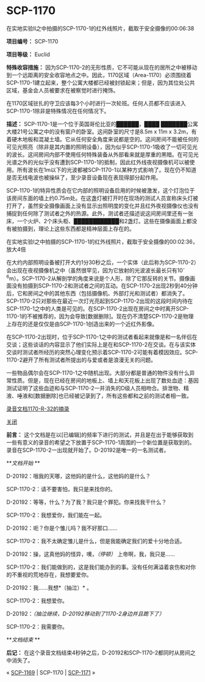 # SCP-1170
                        




在实地实验II之中拍摄的SCP-1170-1的红外线照片，截取于安全摄像的00:06:38



**项目编号：** SCP-1170

**项目等级：** Euclid

**特殊收容措施：** 因为SCP-1170-2的无形性质，它不可能从现在的居所之中被移动到一个远距离的安全收容地点之中。因此，1170区域（Area-1170）必须围绕着SCP-1170-1建立起来，整个公寓大楼都已经被封锁起来；但是，因为其位处公共区域，基金会人员被要求在被察觉时进行掩饰。

在1170区域驻扎的守卫应该每3个小时进行一次轮班。任何人员都不应该进入SCP-1170-1除非是特殊情况在任何情况下。

**描述：** SCP-1170-1是一个位于英国哥伦比亚的██████，████ ███████公寓大楼21号公寓之中的没有窗户的卧室。这间卧室的尺寸是8.5m x 11m x 3.2m，有着硬木地板和混凝土墙。它从任何安全角度来说都是空的。这间房间不能被任何的可见光照亮（除非是其内置的照明设备），因为似乎SCP-1170-1吸收了一切可见光的波长。这间房间内部不使用任何特殊装备从外部看来就是厚重的黑暗。在可见光光谱之外的光似乎没有遭到SCP-1170-1的抵制，因此红外线夜视摄像机可以被使用。所有波长在1m以下的光波都被SCP-1170-1以某种方式影响了。现在仍不知道是否无线电波也被操纵了，至少录音设备现在表现得部分起作用。

SCP-1170-1的特异性质会在它内部的照明设备启用的时候被激发，这个灯泡位于该房间东面的墙上约0.75m处。在这盏灯被打开时在现场的测试人员宣称床头灯被打开了，虽然安全摄像画面上没有显示出照明度的变化并且红外夜视摄像仪也没有捕捉到任何除了测试者之外的热源。此外，测试者还描述说这间房间里还有一张床，一个火炉、2个床头柜、████████████和2盏灯。这些在摄像画面上都没有被拍摄到，理论上这些东西都是精神层面上存在的。



在实地实验I之中拍摄的SCP-1170-1的红外线照片，截取于安全摄像的00:02:36，放大4倍



在大约内部照明设备被打开大约1分30秒之后，一个实体（此后称为SCP-1170-2）会出现在夜视摄像机之中（虽然很罕见，因为它放射的光波波长最长只有10<sup>-6</sup>m）。SCP-1170-2从解剖学的角度来说是个人形，除了它那反转的关节。摄像画面没有拍摄到SCP-1170-2和测试者之间的互动。在SCP-1170-2出现2秒到40分钟后，它和房间之中的其他东西（包括摄像机、外部灯光和测试者）都消失了。SCP-1170-2只对那些在最近一次灯光亮起到SCP-1170-2出现的这段时间内待在SCP-1170-1之中的人类是可见的。在SCP-1170-2出现在房间之中时离开SCP-1170-1的不被推荐的，因为会导致[数据删除]。现在仍不清楚SCP-1170-2是物理上存在的还是仅仅是由SCP-1170-1创造出来的一个近红外影像。

在SCP-1170-2出现时，位于SCP-1170-1之中的测试者看起来就像是和一名伴侣在交谈；这些谈话的内容显示了他们实际上是在和SCP-1170-2在交谈。在与该实体交谈时测试者所经历的突然心理变化预示着SCP-1170-2可能有着模因效应。SCP-1170-2避开了所有测试者所提出的与爱或者是浪漫无关的问题。

一些物品偶尔会在SCP-1170-1之中随机出现。大部分都是普通的物件没有什么异常性质。但是，现在已经在房间的地板上、墙上和天花板上出现了数处血迹：基因测试证明了这些血迹和与SCP-1170-2一并消失的D级人员相吻合。排泄物、精液、唾液和[数据删除]也已经被记录到了，所有这些都和之前的测试者相一致。


<a shape='rect' class='collapsible-block-link' href='javascript:;'>&#24405;&#38899;&#25991;&#26723;1170-R-32&#30340;&#25688;&#24405;</a>

<a shape='rect' class='collapsible-block-link' href='javascript:;'>&#20851;&#38381;</a>

**前言：** 这个文档是在以[已编辑]的频率下进行的测试，并且是在出于能够获取到一些有意义的录音的希望之下放置于SCP-1170-1周围的一个新位置是获取到的。录音在SCP-1170-2一出现就开始了。D-20192是唯一的一名测试者。

***文档开始* ** 

D-20192：哦我的天哪，这他妈的是什么，这他妈的是什么？

SCP-1170-2：请不要害怕，我只是来找你的。

D-20192：等等，什么？为了我？我只是个罪犯。你来找我干什么？

SCP-1170-2：我想爱你，我们能在一起。

D-20192：呃？你是个雏儿吗？我不好那口……

SCP-1170-2：我不太确定雏儿是什么，但是我能确定我们的爱十分地合适。

D-20192：操，这真他妈的怪异，噢，*（停顿）* 上帝啊，我，我只是……

SCP-1170-2：我们能做到的，这是我们能办到的事。没有任何满溢着哀伤和对你的不重视的荒地存在，我想要爱你。

D-20192：我……我想*（抽泣）* 。

SCP-1170-2：我想爱你。

D-20192：*（抽泣继续，D-20192移动到了1170-2身边并且跪下了）* 

SCP-1170-2：我需要你。

***文档结束* ** 

**后记：** 在这个录音文档结束4秒钟之后，D-20192和SCP-1170-2都同时从房间之中消失了。






« [SCP-1169](/scp-1169) | SCP-1170 | [SCP-1171](/scp-1171) »





                    